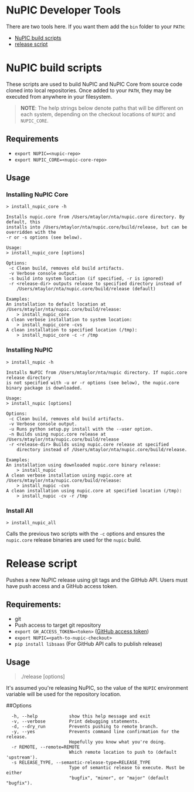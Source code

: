 # NuPIC Developer Tools

There are two tools here. If you want them add the `bin` folder to your `PATH`:

- [NuPIC build scripts](#nupic-build-scripts)
- [release script](#release-script)

# NuPIC build scripts

These scripts are used to build NuPIC and NuPIC Core from source code cloned into local repositories. Once added to your `PATH`, they may be executed from anywhere in your filesystem. 

> **NOTE**: The help strings below denote paths that will be different on each system, depending on the checkout locations of `NUPIC` and `NUPIC_CORE`. 

## Requirements

- `export NUPIC=<nupic-repo>`
- `export NUPIC_CORE=<nupic-core-repo>`

## Usage

### Installing NuPIC Core

`> install_nupic_core -h`

```
Installs nupic.core from /Users/mtaylor/nta/nupic.core directory. By default, this
installs into /Users/mtaylor/nta/nupic.core/build/release, but can be overridden with the
-r or -s options (see below).

Usage:
> install_nupic_core [options]

Options:
 -c Clean build, removes old build artifacts.
 -v Verbose console output.
 -s build into system location (if specified, -r is ignored)
 -r <release-dir> outputs release to specified directory instead of
    /Users/mtaylor/nta/nupic.core/build/release (default)

Examples:
An installation to default location at /Users/mtaylor/nta/nupic.core/build/release:
    > install_nupic_core
A clean verbose installation to system location:
    > install_nupic_core -cvs
A clean installation to specified location (/tmp):
    > install_nupic_core -c -r /tmp
```

### Installing NuPIC

`> install_nupic -h`

```
Installs NuPIC from /Users/mtaylor/nta/nupic directory. If nupic.core release directory
is not specified with -u or -r options (see below), the nupic.core
binary package is downloaded.

Usage:
> install_nupic [options]

Options:
 -c Clean build, removes old build artifacts.
 -v Verbose console output.
 -u Runs python setup.py install with the --user option.
 -n Builds using nupic.core release at /Users/mtaylor/nta/nupic.core/build/release
 -r <release-dir> Builds using nupic.core release at specified
    directory instead of /Users/mtaylor/nta/nupic.core/build/release.

Examples:
An installation using downloaded nupic.core binary release:
    > install_nupic
A clean verbose installation using nupic.core at
/Users/mtaylor/nta/nupic.core/build/release:
    > install_nupic -cvn
A clean installation using nupic.core at specified location (/tmp):
    > install_nupic -cv -r /tmp
```

### Install All

`> install_nupic_all` 

Calls the previous two scripts with the `-c` options and ensures the `nupic.core` release binaries are used for the `nupic` build. 


# Release script

Pushes a new NuPIC release using git tags and the GitHub API. Users must have push access and a GitHub access token.

## Requirements:
- git
- Push access to target git repository
- `export GH_ACCESS_TOKEN=<token>` ([GitHub access token](https://github.com/blog/1509-personal-api-tokens))
- `export NUPIC=<path-to-nupic-checkout>`
- `pip install libsaas` (For GitHub API calls to publish release)

## Usage

> ./release [options]

It's assumed you're releasing NuPIC, so the value of the `NUPIC` environment variable will be used for the repository location.

##Options
```
  -h, --help            show this help message and exit
  -v, --verbose         Print debugging statements.
  -d, --dry_run         Prevents pushing to remote branch.
  -y, --yes             Prevents command line confirmation for the release.
                        Hopefully you know what you're doing.
  -r REMOTE, --remote=REMOTE
                        Which remote location to push to (default 'upstream').
  -s RELEASE_TYPE, --semantic-release-type=RELEASE_TYPE
                        Type of semantic release to execute. Must be either
                        "bugfix", "minor", or "major" (default "bugfix").
```
